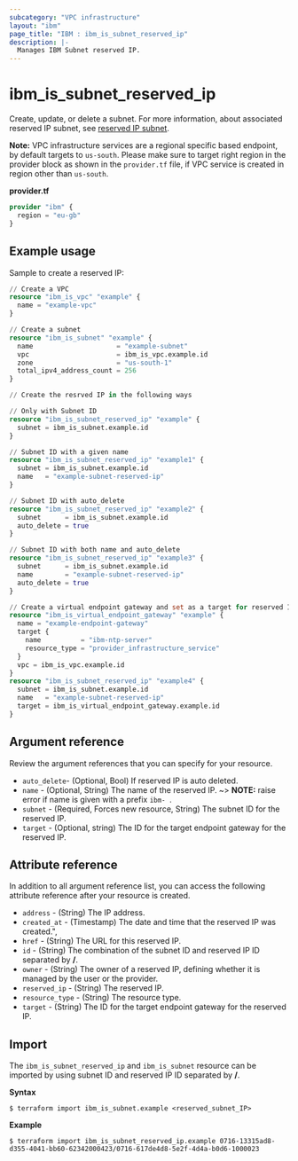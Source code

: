 ```yaml
---
subcategory: "VPC infrastructure"
layout: "ibm"
page_title: "IBM : ibm_is_subnet_reserved_ip"
description: |-
  Manages IBM Subnet reserved IP.
---
```


# ibm_is_subnet_reserved_ip
Create, update, or delete a subnet. For more information, about associated reserved IP subnet, see [reserved IP subnet](https://cloud.ibm.com/docs/vpc?topic=vpc-troubleshoot-reserved-ip).

**Note:** 
VPC infrastructure services are a regional specific based endpoint, by default targets to `us-south`. Please make sure to target right region in the provider block as shown in the `provider.tf` file, if VPC service is created in region other than `us-south`.

**provider.tf**

```terraform
provider "ibm" {
  region = "eu-gb"
}
```

## Example usage
Sample to create a reserved IP:

```terraform
// Create a VPC
resource "ibm_is_vpc" "example" {
  name = "example-vpc"
}

// Create a subnet
resource "ibm_is_subnet" "example" {
  name                     = "example-subnet"
  vpc                      = ibm_is_vpc.example.id
  zone                     = "us-south-1"
  total_ipv4_address_count = 256
}

// Create the resrved IP in the following ways

// Only with Subnet ID
resource "ibm_is_subnet_reserved_ip" "example" {
  subnet = ibm_is_subnet.example.id
}

// Subnet ID with a given name
resource "ibm_is_subnet_reserved_ip" "example1" {
  subnet = ibm_is_subnet.example.id
  name   = "example-subnet-reserved-ip"
}

// Subnet ID with auto_delete
resource "ibm_is_subnet_reserved_ip" "example2" {
  subnet      = ibm_is_subnet.example.id
  auto_delete = true
}

// Subnet ID with both name and auto_delete
resource "ibm_is_subnet_reserved_ip" "example3" {
  subnet      = ibm_is_subnet.example.id
  name        = "example-subnet-reserved-ip"
  auto_delete = true
}

// Create a virtual endpoint gateway and set as a target for reserved IP
resource "ibm_is_virtual_endpoint_gateway" "example" {
  name = "example-endpoint-gateway"
  target {
    name          = "ibm-ntp-server"
    resource_type = "provider_infrastructure_service"
  }
  vpc = ibm_is_vpc.example.id
}
resource "ibm_is_subnet_reserved_ip" "example4" {
  subnet = ibm_is_subnet.example.id
  name   = "example-subnet-reserved-ip"
  target = ibm_is_virtual_endpoint_gateway.example.id
}
```

## Argument reference
Review the argument references that you can specify for your resource. 

- `auto_delete`- (Optional, Bool)  If reserved IP is auto deleted.
- `name` - (Optional, String) The name of the reserved IP. ~> **NOTE:** raise  error if name is given with a prefix `ibm- `.
- `subnet` - (Required, Forces new resource, String) The subnet ID for the reserved IP.
- `target` - (Optional, string) The ID for the target endpoint gateway for the reserved IP.

## Attribute reference
In addition to all argument reference list, you can access the following attribute reference after your resource is created.

- `address` - (String) The IP address.
- `created_at` - (Timestamp) The date and time that the reserved IP was created.",
- `href` - (String) The URL for this reserved IP.
- `id` - (String) The combination of the subnet ID and reserved IP ID separated by **/**.
- `owner` - (String) The owner of a reserved IP, defining whether it is managed by the user or the provider.
- `reserved_ip` - (String) The reserved IP.
- `resource_type` - (String) The resource type.
- `target` - (String) The ID for the target endpoint gateway for the reserved IP.

## Import
The `ibm_is_subnet_reserved_ip` and `ibm_is_subnet` resource can be imported by using subnet ID and reserved IP ID separated by **/**.

**Syntax**

```
$ terraform import ibm_is_subnet.example <reserved_subnet_IP>
```

**Example**

```
$ terraform import ibm_is_subnet_reserved_ip.example 0716-13315ad8-d355-4041-bb60-62342000423/0716-617de4d8-5e2f-4d4a-b0d6-1000023
```
